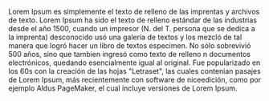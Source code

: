 Lorem Ipsum es simplemente el texto de relleno de las imprentas y archivos de texto.
Lorem Ipsum ha sido el texto de relleno estándar de las industrias desde el año 1500, 
cuando un impresor (N. del T. persona que se dedica a la imprenta) desconocido 
usó una galería de textos y los mezcló de tal manera que logró hacer un libro de textos 
especimen. No sólo sobrevivió 500 años, sino que tambien ingresó como texto de relleno 
n documentos electrónicos, quedando esencialmente igual al original. Fue popularizado en 
los 60s con la creación de las hojas "Letraset", las cuales contenian pasajes de Lorem Ipsum, 
más recientemente con software de niceedición, como por ejemplo Aldus PageMaker, el 
cual incluye versiones de Lorem Ipsum.